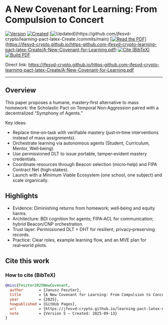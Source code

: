 # A New Covenant for Learning: From Compulsion to Concert

[![Version](https://img.shields.io/badge/Version-5-informational)](#)
[![Created](https://img.shields.io/badge/Created-13%20Sep%202025-lightgrey)](#)
[![Updated](https://img.shields.io/github/last-commit/jfesvd-crypto/learning-pact-latex-Create.)](https://github.com/jfesvd-crypto/learning-pact-latex-Create./commits/main)
[[![Read the PDF](https://img.shields.io/badge/PDF-Read%20the%20paper-blue)](https://jfesvd-crypto.github.io/learning-pact-latex-Create./A-New-Covenant-for-Learning.pdf)](https://jfesvd-crypto.github.io/https-github.com-jfesvd-crypto-learning-pact-latex-Create/A-New-Covenant-for-Learning.pdf)
[![Cite (BibTeX)](https://img.shields.io/badge/Cite-BibTeX-blue)](https://raw.githubusercontent.com/jfesvd-crypto/learning-pact-latex-Create./main/docs/citation.bib)
[![Build PDF](https://github.com/jfesvd-crypto/learning-pact-latex-Create./actions/workflows/latex.yml/badge.svg)](https://github.com/jfesvd-crypto/learning-pact-latex-Create./actions)

Direct link: https://jfesvd-crypto.github.io/https-github.com-jfesvd-crypto-learning-pact-latex-Create/A-New-Covenant-for-Learning.pdf

---

## Overview

This paper proposes a humane, mastery‑first alternative to mass homework: the Scholastic Pact on Temporal Non‑Aggression paired with a decentralized “Symphony of Agents.”

Key ideas:
- Replace time‑on‑task with verifiable mastery (just‑in‑time interventions instead of mass assignments).
- Orchestrate learning via autonomous agents (Student, Curriculum, Mentor, Well‑being).
- Use permissioned DLT to issue portable, tamper‑evident mastery credentials.
- Coordinate resources through Beacon selection (micro‑help) and FIPA Contract Net (high‑stakes).
- Launch with a Minimum Viable Ecosystem (one school, one subject) and scale organically.

## Highlights

- Evidence: Diminishing returns from homework; well‑being and equity harms.
- Architecture: BDI cognition for agents; FIPA‑ACL for communication; hybrid Beacon/CNP orchestration.
- Trust layer: Permissioned DLT + DHT for resilient, privacy‑preserving records.
- Practice: Clear roles, example learning flow, and an MVE plan for real‑world pilots.

## Cite this work

### How to cite (BibTeX)
```bibtex
@misc{Feszter2025NewCovenant,
  author       = {Janusz Feszter},
  title        = {A New Covenant for Learning: From Compulsion to Concert},
  year         = {2025},
  howpublished = {GitHub Pages},
  url          = {https://jfesvd-crypto.github.io/learning-pact-latex-Create/A-New-Covenant-for-Learning.pdf},
  note         = {Version 5 — Created: 2025-09-13}
}
